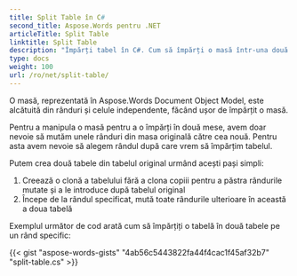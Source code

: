 ```yaml
---
title: Split Table în C#
second_title: Aspose.Words pentru .NET
articleTitle: Split Table
linktitle: Split Table
description: "Împărți tabel în C#. Cum să împărți o masă într-una două mese separate C #."
type: docs
weight: 100
url: /ro/net/split-table/
---
```


O masă, reprezentată în Aspose.Words Document Object Model, este alcătuită din rânduri și celule independente, făcând ușor de împărțit o masă.

Pentru a manipula o masă pentru a o împărți în două mese, avem doar nevoie să mutăm unele rânduri din masa originală către cea nouă. Pentru asta avem nevoie să alegem rândul după care vrem să împărțim tabelul.

Putem crea două tabele din tabelul original urmând acești pași simpli:

1. Creează o clonă a tabelului fără a clona copiii pentru a păstra rândurile mutate și a le introduce după tabelul original
2. Începe de la rândul specificat, mută toate rândurile ulterioare în această a doua tabelă

Exemplul următor de cod arată cum să împărțiți o tabelă în două tabele pe un rând specific:

{{< gist "aspose-words-gists" "4ab56c5443822fa44f4cac1f45af32b7" "split-table.cs" >}}
